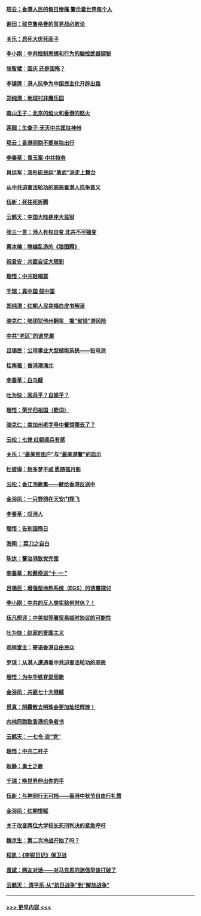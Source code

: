 #### [项云：香港人民的每日惨痛  警示着世界每个人](../pages/nsc993/n11559273.md?t=10012022) 
#### [谢田：驳克鲁格曼的贸易战必败论](../pages/nsc993/n11555840.md?t=10012022) 
#### [关乐：启死大庆死面子](../pages/nsc993/n11556823.md?t=10012022) 
#### [李小刚：中共控制思想和行为的脑控武器探秘](../pages/nsc993/n11556776.md?t=10012022) 
#### [张智斌：国庆  还是国殇？](../pages/nsc993/n11556617.md?t=10012022) 
#### [李镇莲：港人抗争为中国民主化开辟出路](../pages/nsc993/n11556570.md?t=10012022) 
#### [郑纯清：地球村非魔乐园](../pages/nsc993/n11555415.md?t=10012022) 
#### [南山王子：北京的焰火和香港的怒火](../pages/nsc993/n11555318.md?t=10012022) 
#### [莲园：生查子·天灭中共匡扶神州](../pages/nsc993/n11555302.md?t=10012022) 
#### [项云：香港同胞不要单独出行](../pages/nsc993/n11555276.md?t=10012022) 
#### [李春草：青玉案‧中共特务](../pages/nsc993/n11552356.md?t=10012022) 
#### [肖运军：洛杉矶民运“勇武”派走上舞台](../pages/nsc993/n11551595.md?t=10012022) 
#### [从中共迫害法轮功的邪恶看港人抗争意义](../pages/nsc993/n11540858.md?t=10012022) 
#### [伍新：死往死折腾](../pages/nsc993/n11550174.md?t=10012022) 
#### [云鹤天：中国大陆是座大监狱](../pages/nsc993/n11550155.md?t=10012022) 
#### [张三一言：港人有权自变 北共不可强变](../pages/nsc993/n11550132.md?t=10012022) 
#### [黄冰楠：瞎编乱造的《狼图腾》](../pages/nsc993/n11550082.md?t=10012022) 
#### [祝君安：共匪自证大限到](../pages/nsc993/n11550041.md?t=10012022) 
#### [理悟：中共轻嘚瑟](../pages/nsc993/n11547978.md?t=10012022) 
#### [千瑞：真中国 假中国](../pages/nsc993/n11547865.md?t=10012022) 
#### [郑纯清：红朝人民幸福白皮书解读](../pages/nsc993/n11547499.md?t=10012022) 
#### [骆克仁：陆团犹他州翻车　揭“省钱”游风险](../pages/nsc993/n11546977.md?t=10012022) 
#### [中共“老区”的退党潮](../pages/nsc993/n11545995.md?t=10012022) 
#### [吕锡民：公用事业大型储能系统——铅电池](../pages/nsc993/n11545701.md?t=10012022) 
#### [桂南福：香港潮涌北](../pages/nsc993/n11545682.md?t=10012022) 
#### [李春草：白鸟赋](../pages/nsc993/n11545663.md?t=10012022) 
#### [吐为快：阅兵乎？自娱乎？](../pages/nsc993/n11545625.md?t=10012022) 
#### [理悟：荣光归祖国（歌词）](../pages/nsc993/n11545616.md?t=10012022) 
#### [骆克仁：南加州老字号中餐馆哪去了？](../pages/nsc993/n11545120.md?t=10012022) 
#### [云松：七律 红朝阅兵有感](../pages/nsc993/n11542394.md?t=10012022) 
#### [关乐：“最美贫困户”与“最美港警”的启示](../pages/nsc993/n11542252.md?t=10012022) 
#### [杜彼得：愁多梦不成 愿随孤月影](../pages/nsc993/n11540296.md?t=10012022) 
#### [云松：香江浩歌集——献给香港反送中](../pages/nsc993/n11540149.md?t=10012022) 
#### [金浴凤：一只野鸽在天安门翔飞](../pages/nsc993/n11540280.md?t=10012022) 
#### [李春草：叹港人](../pages/nsc993/n11540119.md?t=10012022) 
#### [理悟：告别国殇日](../pages/nsc993/n11539610.md?t=10012022) 
#### [海网 ：菜刀之自白](../pages/nsc993/n11539597.md?t=10012022) 
#### [陈达：警治港致党完蛋](../pages/nsc993/n11538127.md?t=10012022) 
#### [李春草：和蔡奇送“十·一 ”](../pages/nsc993/n11537810.md?t=10012022) 
#### [吕锡民：增强型地热系统（EGS）的诱震探讨](../pages/nsc993/n11537765.md?t=10012022) 
#### [李小刚：中共的反人类实验何时休？！](../pages/nsc993/n11537669.md?t=10012022) 
#### [伍凡短评：中美拟签署贸易临时协议的可能性](../pages/nsc993/n11536773.md?t=10012022) 
#### [吐为快：赵家的爱国主义](../pages/nsc993/n11536750.md?t=10012022) 
#### [观雨堂主：寄语香港自由民众](../pages/nsc993/n11536735.md?t=10012022) 
#### [罗琼：从港人遭遇看中共迫害法轮功的邪恶](../pages/nsc993/n11507862.md?t=10012022) 
#### [理悟：为中华铁脊梁而歌](../pages/nsc993/n11534458.md?t=10012022) 
#### [金浴凤：共匪七十大限赋](../pages/nsc993/n11534434.md?t=10012022) 
#### [觅真：阴霾散去明珠会更加灿烂辉煌！](../pages/nsc993/n11531858.md?t=10012022) 
#### [内地同胞致香港抗争者书](../pages/nsc993/n11531645.md?t=10012022) 
#### [云鹤天：一七令‧说“党”](../pages/nsc993/n11529099.md?t=10012022) 
#### [理悟：中共二杆子](../pages/nsc993/n11529046.md?t=10012022) 
#### [耿静：勇士之歌](../pages/nsc993/n11527562.md?t=10012022) 
#### [千瑞：唤世界伸出你的手](../pages/nsc993/n11526942.md?t=10012022) 
#### [伍新：与神同行无可挡——香港中秋节自由行礼赞](../pages/nsc993/n11526801.md?t=10012022) 
#### [金浴凤：红朝恨赋](../pages/nsc993/n11524312.md?t=10012022) 
#### [关于改变两位大学校长死刑判决的紧急呼吁](../pages/nsc993/n11524103.md?t=10012022) 
#### [魏京生：第二次冷战开始了吗？](../pages/nsc993/n11524023.md?t=10012022) 
#### [程凯：《李锐日记》保卫战](../pages/nsc993/n11522922.md?t=10012022) 
#### [袁斌：网友对话——对马克思的迷信早该打破了](../pages/nsc993/n11522561.md?t=10012022) 
#### [云鹤天： 清平乐‧从“抗日战争”到“解放战争”](../pages/nsc993/n11522917.md?t=10012022) 

----
#### [ >>> 更早内容 <<< ](../indexes/nsc993-earlier.md)
